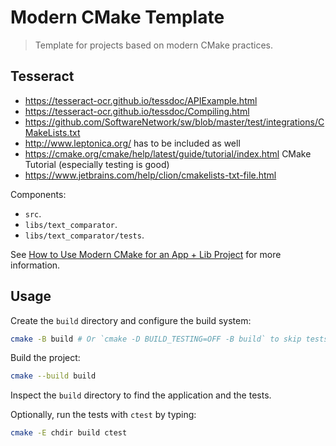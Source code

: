 # Modern CMake Template

> Template for projects based on modern CMake practices.

## Tesseract

* https://tesseract-ocr.github.io/tessdoc/APIExample.html
* https://tesseract-ocr.github.io/tessdoc/Compiling.html
* https://github.com/SoftwareNetwork/sw/blob/master/test/integrations/CMakeLists.txt
* http://www.leptonica.org/ has to be included as well
* https://cmake.org/cmake/help/latest/guide/tutorial/index.html CMake Tutorial (especially testing is good)
* https://www.jetbrains.com/help/clion/cmakelists-txt-file.html

Components:

- `src`.
- `libs/text_comparator`.
- `libs/text_comparator/tests`.

See [How to Use Modern CMake for an App + Lib Project](https://rvarago.github.io/2018/08/20/how-to-use-modern-cmake-for-an-app-p-lib-project.html) for more information.

## Usage

Create the `build` directory and configure the build system:

```bash
cmake -B build # Or `cmake -D BUILD_TESTING=OFF -B build` to skip tests. 
```

Build the project:

```bash
cmake --build build
```

Inspect the `build` directory to find the application and the tests.

Optionally, run the tests with `ctest` by typing:

```bash
cmake -E chdir build ctest
```
